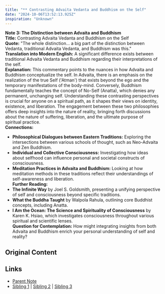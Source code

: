 ```yaml
---
title: "** Contrasting Advaita Vedanta and Buddhism on the Self"
date: "2024-10-06T13:52:13.925Z"
inspiration: "Unknown"
---
```


  
**Note 3: The Distinction between Advaita and Buddhism**  
**Title:** Contrasting Advaita Vedanta and Buddhism on the Self  
**Quote:** "The whole distinction... a big part of the distinction between Vedanta, traditional Advaita Vedanta, and Buddhism was this."  
**Translation into Modern English:** A significant difference exists between traditional Advaita Vedanta and Buddhism regarding their interpretations of the self.  
**Explanation:** This commentary points to the nuances in how Advaita and Buddhism conceptualize the self. In Advaita, there is an emphasis on the realization of the true Self ('Atman') that exists beyond the ego and the temporary manifestations of the body-mind. Conversely, Buddhism fundamentally teaches the concept of No-Self (Anatta), which denies any permanent, unchanging self. Understanding these contrasting perspectives is crucial for anyone on a spiritual path, as it shapes their views on identity, existence, and liberation. The engagement between these two philosophies offers deep insights into the nature of reality, bringing forth discussions about the nature of suffering, liberation, and the ultimate purpose of spiritual practice.  
**Connections:**  
- **Philosophical Dialogues between Eastern Traditions:** Exploring the intersections between various schools of thought, such as Neo-Advaita and Zen Buddhism.  
- **Individual and Collective Consciousness:** Investigating how ideas about selfhood can influence personal and societal constructs of consciousness.  
- **Meditation Practices in Advaita and Buddhism:** Looking at how meditation methods in these traditions reflect their understandings of self-awareness and liberation.  
**Further Reading:**  
- **The Infinite Way** by Joel S. Goldsmith, presenting a unifying perspective of self and consciousness beyond specific traditions.  
- **What the Buddha Taught** by Walpola Rahula, outlining core Buddhist concepts, including Anatta.  
- **I Am the Ocean: The Science and Spirituality of Consciousness** by Karen K. Hsiao, which investigates consciousness throughout various spiritual and scientific lenses.  
**Question for Contemplation:** How might integrating insights from both Advaita and Buddhism enrich your personal understanding of self and reality?  


## Original Content



## Links

- [Parent Note](/parent-note.md)
- [Sibling 1](/zettel1.md) | [Sibling 2](/zettel2.md) | [Sibling 3](/zettel3.md)
